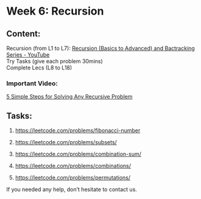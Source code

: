 # Week 6: Recursion

## Content:

Recursion (from L1 to L7): <a href="https://www.youtube.com/playlist?list=PLgUwDviBIf0rGlzIn_7rsaR2FQ5e6ZOL9">Recursion (Basics to Advanced) and Bactracking Series - YouTube </a><br>
Try Tasks (give each problem 30mins)<br>
Complete Lecs (L8 to L18)<br>

### Important Video:

<a href="https://youtu.be/ngCos392W4w?si=MGW4RffYUFMgMfX7">5 Simple Steps for Solving Any Recursive Problem</a>

## Tasks:

1. https://leetcode.com/problems/fibonacci-number 

2. https://leetcode.com/problems/subsets/

3. https://leetcode.com/problems/combination-sum/

4. https://leetcode.com/problems/combinations/

5. https://leetcode.com/problems/permutations/



If you needed any help, don’t hesitate to contact us. 
